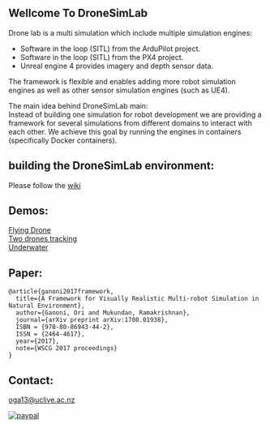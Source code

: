 ## Wellcome To DroneSimLab
Drone lab is a multi simulation which include multiple simulation engines:  
- Software in the loop (SITL) from the ArduPilot project.  
- Software in the loop (SITL) from the PX4 project.  
- Unreal engine 4 provides imagery and depth sensor data.  

The framework is flexible and enables adding more robot simulation engines as well as other sensor simulation engines (such as UE4).

The main idea behind DroneSimLab main:  
Instead of building one simulation for robot development we are providing a framework for several simulations from different domains to interact with each other. We achieve this goal by running the engines in containers (specifically Docker containers).

## building the DroneSimLab environment:
Please follow the [wiki](https://github.com/orig74/DroneSimLab/wiki)

## Demos:  
[Flying Drone](https://youtu.be/4dplKATTkMw)  
[Two drones tracking](https://youtu.be/cEeUj4JF16A)    
[Underwater](https://youtu.be/B2h4Dxa31F4)

## Paper:
    @article{ganoni2017framework,
      title={A Framework for Visually Realistic Multi-robot Simulation in Natural Environment},
      author={Ganoni, Ori and Mukundan, Ramakrishnan},
      journal={arXiv preprint arXiv:1708.01938},
      ISBN = {978-80-86943-44-2},
      ISSN = {2464-4617},
      year={2017},
      note={WSCG 2017 proceedings}
    }

## Contact:  
oga13@uclive.ac.nz  

[![paypal](https://www.paypalobjects.com/en_US/i/btn/btn_donateCC_LG.gif)](https://www.paypal.com/cgi-bin/webscr?cmd=_s-xclick&hosted_button_id=DRQZLNA24SSN4)
